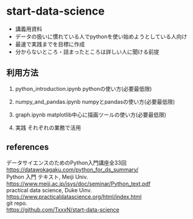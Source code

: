 # start-data-science
* 講義用資料
* データの扱いに慣れている人でpythonを使い始めようとしている人向け
* 最速で実践までを目標に作成
* 分からないところ・詰まったところは詳しい人に聞ける前提

## 利用方法
1. python_introduction.ipynb
pythonの使い方(必要最低限)

2. numpy_and_pandas.ipynb
numpyとpandasの使い方(必要最低限)

3. graph.ipynb
matplotlib中心に描画ツールの使い方(必要最低限)

4. 実践
それぞれの業務で活用

## references
データサイエンスのためのPython入門講座全33回 <br>
https://datawokagaku.com/python_for_ds_summary/ <br>
Python 入門 テキスト, Meiji Univ. <br>
https://www.meiji.ac.jp/isys/doc/seminar/Python_text.pdf <br>
practical data science, Duke Uinv. <br>
https://www.practicaldatascience.org/html/index.html <br>
git repo. <br>
https://github.com/TxxxN/start-data-science <br>
